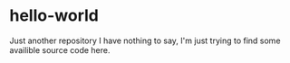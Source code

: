 # hello-world
Just another repository
I have nothing to say, I'm just trying to find some availible source code here. 
